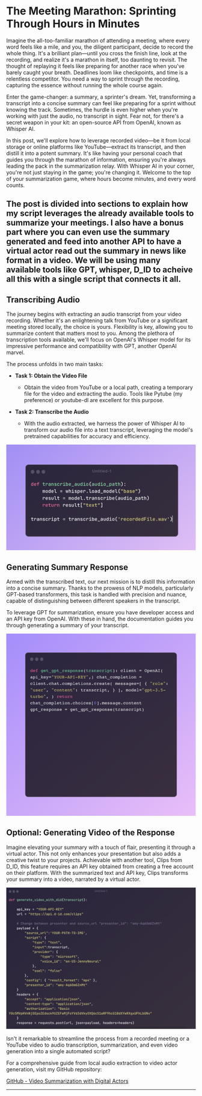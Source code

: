 <!--Hello World! Argument1 value: transcript_summarizer-->
# The Meeting Marathon: Sprinting Through Hours in Minutes
Imagine the all-too-familiar marathon of attending a meeting, where every word feels like a mile, and you, the diligent participant, decide to record the whole thing. It's a brilliant plan—until you cross the finish line, look at the recording, and realize it's a marathon in itself, too daunting to revisit. The thought of replaying it feels like preparing for another race when you've barely caught your breath. Deadlines loom like checkpoints, and time is a relentless competitor. You need a way to sprint through the recording, capturing the essence without running the whole course again.

Enter the game-changer: a summary, a sprinter's dream. Yet, transforming a transcript into a concise summary can feel like preparing for a sprint without knowing the track. Sometimes, the hurdle is even higher when you're working with just the audio, no transcript in sight. Fear not, for there's a secret weapon in your kit: an open-source API from OpenAI, known as Whisper AI.

In this post, we'll explore how to leverage recorded video—be it from local storage or online platforms like YouTube—extract its transcript, and then distill it into a potent summary. It's like having your personal coach that guides you through the marathon of information, ensuring you're always leading the pack in the summarization relay. With Whisper AI in your corner, you're not just staying in the game; you're changing it. Welcome to the top of your summarization game, where hours become minutes, and every word counts.

The post is divided into sections to explain how my script leverages the already available tools to summarize your meetings. I also have a bonus part where you can even use the summary generated and feed into another API to have a virtual actor read out the summary in news like format in a video. 
We will be using many available tools like GPT, whisper, D_ID to acheive all this with a single script that connects it all. 
---

## Transcribing Audio
The journey begins with extracting an audio transcript from your video recording. Whether it's an enlightening talk from YouTube or a significant meeting stored locally, the choice is yours. Flexibility is key, allowing you to summarize content that matters most to you. Among the plethora of transcription tools available, we'll focus on OpenAI's Whisper model for its impressive performance and compatibility with GPT, another OpenAI marvel.

The process unfolds in two main tasks:

- **Task 1: Obtain the Video File**
  - Obtain the video from YouTube or a local path, creating a temporary file for the video and extracting the audio. Tools like Pytube (my preference) or youtube-dl are excellent for this purpose.

- **Task 2: Transcribe the Audio**
  - With the audio extracted, we harness the power of Whisper AI to transform our audio file into a text transcript, leveraging the model's pretrained capabilities for accuracy and efficiency.

![Transcribe Method](./images/transcribe_method.png "Transcribe Method")

## Generating Summary Response
Armed with the transcribed text, our next mission is to distill this information into a concise summary. Thanks to the prowess of NLP models, particularly GPT-based transformers, this task is handled with precision and nuance, capable of distinguishing between different speakers in the transcript.

To leverage GPT for summarization, ensure you have developer access and an API key from OpenAI. With these in hand, the documentation guides you through generating a summary of your transcript.

![Get GPT Method](./images/get_gpt_response.png "Get GPT Method")

## Optional: Generating Video of the Response
Imagine elevating your summary with a touch of flair, presenting it through a virtual actor. This not only enhances your presentation but also adds a creative twist to your projects. Achievable with another tool, Clips from D_ID, this feature requires an API key obtained from creating a free account on their platform. With the summarized text and API key, Clips transforms your summary into a video, narrated by a virtual actor.

![Generating Video Response](./images/video_generation_method.png "Generating Video Response")

Isn't it remarkable to streamline the process from a recorded meeting or a YouTube video to audio transcription, summarization, and even video generation into a single automated script?

For a comprehensive guide from local audio extraction to video actor generation, visit my GitHub repository:

[GitHub - Video Summarization with Digital Actors](https://github.com/powerpratik/video_summarization_with_digital_actors/tree/main)

---
 
